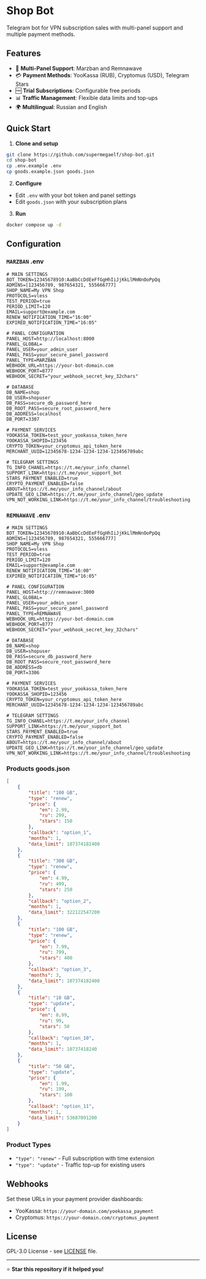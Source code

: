 # Shop Bot

Telegram bot for VPN subscription sales with multi-panel support and multiple payment methods.

## Features

- 🎯 **Multi-Panel Support**: Marzban and Remnawave
- 💳 **Payment Methods**: YooKassa (RUB), Cryptomus (USD), Telegram Stars
- 🆓 **Trial Subscriptions**: Configurable free periods
- 📊 **Traffic Management**: Flexible data limits and top-ups
- 🌍 **Multilingual**: Russian and English

## Quick Start

1. **Clone and setup**
```bash
git clone https://github.com/supermegaelf/shop-bot.git
cd shop-bot
cp .env.example .env
cp goods.example.json goods.json
```

2. **Configure**
- Edit `.env` with your bot token and panel settings
- Edit `goods.json` with your subscription plans

3. **Run**
```bash
docker compose up -d
```

## Configuration

### `MARZBAN` .env
```env
# MAIN SETTINGS
BOT_TOKEN=12345678910:AaBbCcDdEeFfGgHhIiJjKkLlMmNnOoPpQq
ADMINS=[123456789, 987654321, 555666777]
SHOP_NAME=My VPN Shop
PROTOCOLS=vless
TEST_PERIOD=true
PERIOD_LIMIT=120
EMAIL=support@example.com
RENEW_NOTIFICATION_TIME="16:00"
EXPIRED_NOTIFICATION_TIME="16:05"

# PANEL CONFIGURATION
PANEL_HOST=http://localhost:8000
PANEL_GLOBAL=
PANEL_USER=your_admin_user
PANEL_PASS=your_secure_panel_password
PANEL_TYPE=MARZBAN
WEBHOOK_URL=https://your-bot-domain.com
WEBHOOK_PORT=8777
WEBHOOK_SECRET="your_webhook_secret_key_32chars"

# DATABASE
DB_NAME=shop
DB_USER=shopuser
DB_PASS=secure_db_password_here
DB_ROOT_PASS=secure_root_password_here
DB_ADDRESS=localhost
DB_PORT=3307

# PAYMENT SERVICES
YOOKASSA_TOKEN=test_your_yookassa_token_here
YOOKASSA_SHOPID=123456
CRYPTO_TOKEN=your_cryptomus_api_token_here
MERCHANT_UUID=12345678-1234-1234-1234-123456789abc

# TELEGRAM SETTINGS
TG_INFO_CHANEL=https://t.me/your_info_channel
SUPPORT_LINK=https://t.me/your_support_bot
STARS_PAYMENT_ENABLED=true
CRYPTO_PAYMENT_ENABLED=false
ABOUT=https://t.me/your_info_channel/about
UPDATE_GEO_LINK=https://t.me/your_info_channel/geo_update
VPN_NOT_WORKING_LINK=https://t.me/your_info_channel/troubleshooting
```

### `REMNAWAVE` .env
```env
# MAIN SETTINGS
BOT_TOKEN=12345678910:AaBbCcDdEeFfGgHhIiJjKkLlMmNnOoPpQq
ADMINS=[123456789, 987654321, 555666777]
SHOP_NAME=My VPN Shop
PROTOCOLS=vless
TEST_PERIOD=true
PERIOD_LIMIT=120
EMAIL=support@example.com
RENEW_NOTIFICATION_TIME="16:00"
EXPIRED_NOTIFICATION_TIME="16:05"

# PANEL CONFIGURATION
PANEL_HOST=http://remnawave:3000
PANEL_GLOBAL=
PANEL_USER=your_admin_user
PANEL_PASS=your_secure_panel_password
PANEL_TYPE=REMNAWAVE
WEBHOOK_URL=https://your-bot-domain.com
WEBHOOK_PORT=8777
WEBHOOK_SECRET="your_webhook_secret_key_32chars"

# DATABASE
DB_NAME=shop
DB_USER=shopuser
DB_PASS=secure_db_password_here
DB_ROOT_PASS=secure_root_password_here
DB_ADDRESS=db
DB_PORT=3306

# PAYMENT SERVICES
YOOKASSA_TOKEN=test_your_yookassa_token_here
YOOKASSA_SHOPID=123456
CRYPTO_TOKEN=your_cryptomus_api_token_here
MERCHANT_UUID=12345678-1234-1234-1234-123456789abc

# TELEGRAM SETTINGS
TG_INFO_CHANEL=https://t.me/your_info_channel
SUPPORT_LINK=https://t.me/your_support_bot
STARS_PAYMENT_ENABLED=true
CRYPTO_PAYMENT_ENABLED=false
ABOUT=https://t.me/your_info_channel/about
UPDATE_GEO_LINK=https://t.me/your_info_channel/geo_update
VPN_NOT_WORKING_LINK=https://t.me/your_info_channel/troubleshooting
```

### Products goods.json
```json
[
    {
        "title": "100 GB",
        "type": "renew",
        "price": {
            "en": 2.99,
            "ru": 299,
            "stars": 150
        },
        "callback": "option_1",
        "months": 1,
        "data_limit": 107374182400
    },
    {
        "title": "300 GB",
        "type": "renew",
        "price": {
            "en": 4.99,
            "ru": 499,
            "stars": 250
        },
        "callback": "option_2",
        "months": 1,
        "data_limit": 322122547200
    },
    {
        "title": "100 GB",
        "type": "renew",
        "price": {
            "en": 7.99,
            "ru": 799,
            "stars": 400
        },
        "callback": "option_3",
        "months": 3,
        "data_limit": 107374182400
    },
    {
        "title": "10 GB",
        "type": "update",
        "price": {
            "en": 0.99,
            "ru": 99,
            "stars": 50
        },
        "callback": "option_10",
        "months": 1,
        "data_limit": 10737418240
    },
    {
        "title": "50 GB",
        "type": "update",
        "price": {
            "en": 1.99,
            "ru": 199,
            "stars": 100
        },
        "callback": "option_11",
        "months": 1,
        "data_limit": 53687091200
    }
]
```

### Product Types
- `"type": "renew"` - Full subscription with time extension
- `"type": "update"` - Traffic top-up for existing users

## Webhooks

Set these URLs in your payment provider dashboards:
- YooKassa: `https://your-domain.com/yookassa_payment`
- Cryptomus: `https://your-domain.com/cryptomus_payment`

## License

GPL-3.0 License - see [LICENSE](LICENSE) file.

---

⭐ **Star this repository if it helped you!**
